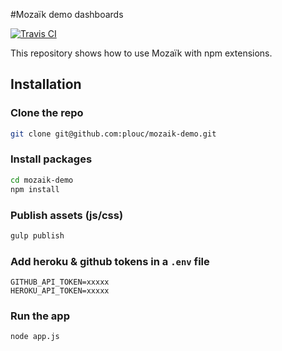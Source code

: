#Mozaïk demo dashboards

[![Travis CI][travis-image]][travis-url]

This repository shows how to use Mozaïk with npm extensions.

## Installation

### Clone the repo

```bash
git clone git@github.com:plouc/mozaik-demo.git
```

### Install packages

```bash
cd mozaik-demo
npm install
```

### Publish assets (js/css)

```bash
gulp publish
```

### Add heroku & github tokens in a `.env` file

```
GITHUB_API_TOKEN=xxxxx
HEROKU_API_TOKEN=xxxxx
```

### Run the app

```bash
node app.js
```

[travis-image]: https://img.shields.io/travis/plouc/mozaik-demo.svg?style=flat-square
[travis-url]: https://travis-ci.org/plouc/mozaik-demo

